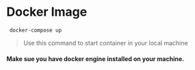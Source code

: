 # Docker Image

``` docker-compose up``` 

>Use this command to start container in your local machine
#### Make sue you have docker engine installed on your machine.
